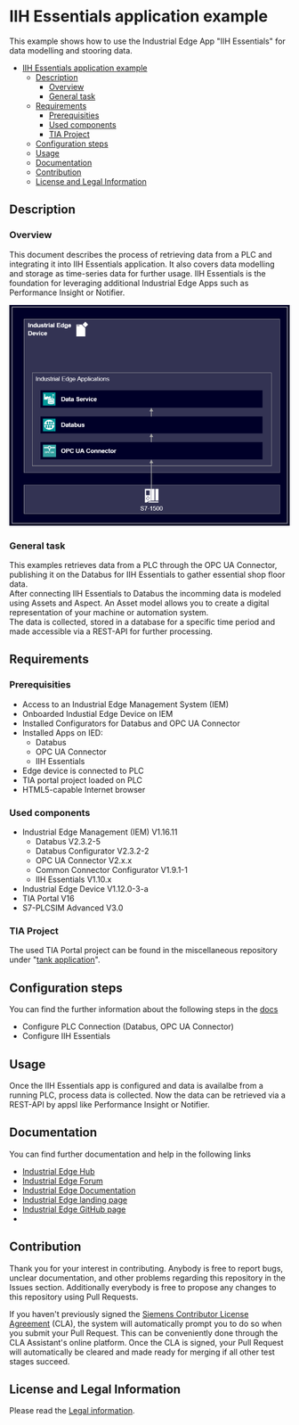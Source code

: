 # IIH Essentials application example

This example shows how to use the Industrial Edge App "IIH Essentials" for data modelling and stooring data.

- [IIH Essentials application example](#iih-essentials-application-example)
  - [Description](#description)
    - [Overview](#overview)
    - [General task](#general-task)
  - [Requirements](#requirements)
    - [Prerequisities](#prerequisities)
    - [Used components](#used-components)
    - [TIA Project](#tia-project)
  - [Configuration steps](#configuration-steps)
  - [Usage](#usage)
  - [Documentation](#documentation)
  - [Contribution](#contribution)
  - [License and Legal Information](#license-and-legal-information)


## Description

### Overview

This document describes the process of retrieving data from a PLC and integrating it into IIH Essentials application. It also covers data modelling and storage as time-series data for further usage.
IIH Essentials is the foundation for leveraging additional Industrial Edge Apps such as Performance Insight or Notifier.

![overview](docs/graphics/Overview.PNG)

### General task

This examples retrieves data from a PLC through the OPC UA Connector, publishing it on the Databus for IIH Essentials to gather essential shop floor data.   
After connecting IIH Essentials to Databus the incomming data is modeled using Assets and Aspect. An Asset model allows you to create a digital representation of your machine or automation system.   
The data is collected, stored in a database for a specific time period and made accessible via a REST-API for further processing. 

## Requirements

###  Prerequisities

- Access to an Industrial Edge Management System (IEM)
- Onboarded Industial Edge Device on IEM
- Installed Configurators for Databus and OPC UA Connector
- Installed Apps on IED:
  -  Databus
  -  OPC UA Connector
  -  IIH Essentials
- Edge device is connected to PLC
- TIA portal project loaded on PLC
- HTML5-capable Internet browser

### Used components

- Industrial Edge Management (IEM) V1.16.11
  - Databus V2.3.2-5
  - Databus Configurator V2.3.2-2
  - OPC UA Connector V2.x.x
  - Common Connector Configurator V1.9.1-1
  - IIH Essentials V1.10.x
- Industrial Edge Device V1.12.0-3-a
- TIA Portal V16
- S7-PLCSIM Advanced V3.0

### TIA Project

The used TIA Portal project can be found in the miscellaneous repository under "[tank application](https://github.com/industrial-edge/miscellaneous/tree/main/tank%20application)".

## Configuration steps

You can find the further information about the following steps in the [docs](docs/Installation.md)
- Configure PLC Connection (Databus, OPC UA Connector)
- Configure IIH Essentials

## Usage

Once the IIH Essentials app is configured and data is availalbe from a running PLC, process data is collected.
Now the data can be retrieved via a REST-API by appsl like Performance Insight or Notifier.

## Documentation

You can find further documentation and help in the following links

- [Industrial Edge Hub](https://iehub.eu1.edge.siemens.cloud/#/documentation)
- [Industrial Edge Forum](https://forum.industrial-edge.siemens.cloud)
- [Industrial Edge Documentation](https://docs.industrial-edge.siemens.cloud/)
- [Industrial Edge landing page](https://new.siemens.com/global/en/products/automation/topic-areas/industrial-edge/simatic-edge.html)
- [Industrial Edge GitHub page](https://github.com/industrial-edge)
- 
## Contribution

Thank you for your interest in contributing. Anybody is free to report bugs, unclear documentation, and other problems regarding this repository in the Issues section.
Additionally everybody is free to propose any changes to this repository using Pull Requests.

If you haven't previously signed the [Siemens Contributor License Agreement](https://cla-assistant.io/industrial-edge/) (CLA), the system will automatically prompt you to do so when you submit your Pull Request. This can be conveniently done through the CLA Assistant's online platform.
Once the CLA is signed, your Pull Request will automatically be cleared and made ready for merging if all other test stages succeed.

## License and Legal Information

Please read the [Legal information](LICENSE.md).
